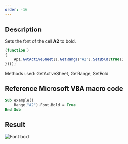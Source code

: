 ```yaml
---
order: -16
---
```


## Description

Sets the font of the cell **A2** to bold.

<!-- This code snippet is shown in the screenshot. -->

<!-- eslint-skip -->

``` ts
(function()
{
    Api.GetActiveSheet().GetRange("A2").SetBold(true);
})();
```

Methods used: GetActiveSheet, GetRange, SetBold

## Reference Microsoft VBA macro code

``` vb
Sub example()
    Range("A2").Font.Bold = True
End Sub
```

## Result

![Font bold](/assets/images/plugins/font_bold.png)
